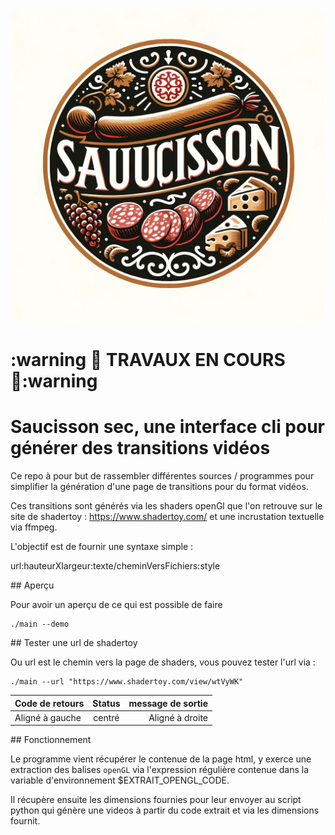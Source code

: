 ![logo](images/logo.webp)

# :warning 👷 TRAVAUX EN COURS 👷:warning   

# Saucisson sec, une interface cli pour générer des transitions vidéos

Ce repo à pour but de rassembler différentes sources / programmes pour simplifier la génération d'une page de transitions pour du format vidéos.

Ces transitions sont générés via les shaders openGl que l'on retrouve sur le site de shadertoy : https://www.shadertoy.com/ et une incrustation textuelle via ffmpeg.

L'objectif est de fournir une syntaxe simple : 

url:hauteurXlargeur:texte/cheminVersFichiers:style


## Aperçu

Pour avoir un aperçu de ce qui est possible de faire 

``` 
./main --demo
```

## Tester une url de shadertoy

Ou url est le chemin vers la page de shaders, vous pouvez tester l'url via :

``` 
./main --url "https://www.shadertoy.com/view/wtVyWK"
```

| Code de retours | Status          | message de sortie |
| :--------------- |:---------------:| -----:|
| Aligné à gauche  |   centré        |  Aligné à droite |

## Fonctionnement

Le programme vient récupérer le contenue de la page html, y exerce une extraction des balises <code>openGL</code> via l'expression régulière contenue dans la variable d'environnement $EXTRAIT_OPENGL_CODE.

Il récupère ensuite les dimensions fournies pour leur envoyer au script python qui génère une videos à partir du code extrait et via les dimensions fournit. 

